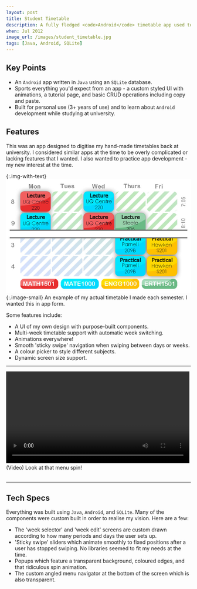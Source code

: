 ```yaml
---
layout: post
title: Student Timetable
description: A fully fledged <code>Android</code> timetable app used to track my class schedules at university. It came fully featured with a tutorial page, snazzy animations, and a custom built UI.
when: Jul 2012
image_url: /images/student_timetable.jpg
tags: [Java, Android, SQLite]
---
```


## Key Points
- An `Android` app written in `Java` using an `SQLite` database.
- Sports everything you'd expect from an app - a custom styled UI with animations, a tutorial page, and basic CRUD operations including copy and paste.
- Built for personal use (3+ years of use) and to learn about `Android` development while studying at university.

## Features

This was an app designed to digitise my hand-made timetables back at university. I considered similar apps at the time to be overly complicated or lacking features that I wanted. I also wanted to practice app development - my new interest at the time.

{:.img-with-text}
![Image of manual timetable.](/images/student_timetable_manual.jpg){:.image-small}
An example of my actual timetable I made each semester. I wanted this in app form.

Some features include:
- A UI of my own design with purpose-built components.
- Multi-week timetable support with automatic week switching.
- Animations everywhere!
- Smooth 'sticky swipe' navigation when swiping between days or weeks.
- A colour picker to style different subjects.
- Dynamic screen size support.

---

<div class="img-with-text">
    <video controls autoplay loop width="500">
    <source src="/images/student_timetable_ui.mp4" type="video/mp4">
    </video>
    <br>
    <span>(Video) Look at that menu spin!</span>
    <br>
    <br>
</div>

---

## Tech Specs

Everything was built using `Java`, `Android`, and `SQLite`. Many of the components were custom built in order to realise my vision. Here are a few:
- The 'week selector' and 'week edit' screens are custom drawn according to how many periods and days the user sets up.
- 'Sticky swipe' sliders which animate smoothly to fixed positions after a user has stopped swiping. No libraries seemed to fit my needs at the time.
- Popups which feature a transparent background, coloured edges, and that ridiculous spin animation.
- The custom angled menu navigator at the bottom of the screen which is also transparent.